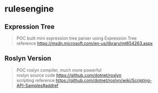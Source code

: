 # rulesengine

## Expression Tree
> POC built mini expression tree parser using Expression Tree  
> reference https://msdn.microsoft.com/en-us/library/mt654263.aspx

## Roslyn Version
> POC roslyn compiler, much more powerful  
> roslyn source code https://github.com/dotnet/roslyn  
> scripting reference https://github.com/dotnet/roslyn/wiki/Scripting-API-Samples#addref
